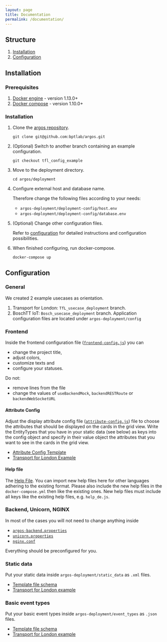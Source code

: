```yaml
---
layout: page
title: Documentation
permalink: /documentation/
---
```


## Structure

1. [Installation](#installation)
1. [Configuration](#configuration)

## Installation

### Prerequisites
1. [Docker engine](https://www.docker.com/) - version 1.13.0+
1. [Docker compose](https://docs.docker.com/compose/install/) - version 1.10.0+

### Installation

1. Clone the [argos repository](https://github.com/bptlab/argos).

    ```git clone git@github.com:bptlab/argos.git```
1. (Optional) Switch to another branch containing an example configuration.

    ```git checkout tfl_config_example```
1. Move to the deployment directory.

    ```cd argos/deployment```
1. Configure external host and database name.

    Therefore change the following files according to your needs:
    - ```argos-deployment/deployment-config/host.env```
    - ```argos-deployment/deployment-config/database.env```
1. (Optional) Change other configuration files.

    Refer to [configuration](#configuration) for detailed instructions and configuration possibilities.
1. When finished configuring, run docker-compose.

    ```docker-compose up```


## Configuration

### General

We created 2 example usecases as orientation.
1. Transport for London: ```TfL_usecase_deployment``` branch.
1. BoschTT IoT: ```Bosch_usecase_deployment``` branch.
Application configuration files are located under ```argos-deployment/config```

### Frontend

Inside the frontend configuration file ([```frontend-config.js```](https://github.com/bptlab/wiki-resources/blob/TfL_usecase_deployment/argos-deployment/config/frontend-config.js)) you can
* change the project title,
* adjust colors,
* customize texts and
* configure your statuses.

Do not:
* remove lines from the file
* change the values of ```useBackendMock```, ```backendRESTRoute``` or ```backendWebSocketURL```

#### Attribute Config

Adjust the display attribute config file ([```attribute-config.js```](https://github.com/bptlab/wiki-resources/blob/master/argos-deployment/config/attribute-config.js)) file to choose the attributes that should be displayed on the cards in the grid view. Write the EntityTypes that you have in your static data (see below) as keys into the config object and specify in their value object the attributes that you want to see in the cards in the grid view.
* [Attribute Config Template](https://github.com/bptlab/argos-frontend/wiki/AttributeConfig-Template)
* [Transport for London Example](https://github.com/bptlab/wiki-resources/blob/TfL_usecase_deployment/argos-deployment/config/attribute-config.js)

#### Help file

The [Help File](https://github.com/bptlab/wiki-resources/blob/TfL_usecase_deployment/argos-deployment/config/help-config.js). You can import new help files here for other languages adhering to the existing format. Please also include the new help files in the ```docker-compose.yml``` then like the existing ones. New help files must include all keys like the existing help files, e.g. ```help_de.js```.

### Backend, Unicorn, NGINX

In most of the cases you will not need to change anything inside
* [```argos-backend.properties```](https://github.com/bptlab/wiki-resources/blob/TfL_usecase_deployment/argos-deployment/config/argos-backend.properties)
* [```unicorn.properties```](https://github.com/bptlab/wiki-resources/blob/TfL_usecase_deployment/argos-deployment/config/unicorn.properties)
* [```nginx.conf```](https://github.com/bptlab/wiki-resources/blob/TfL_usecase_deployment/argos-deployment/config/nginx.conf)

Everything should be preconfigured for you.

### Static data

Put your static data inside ```argos-deployment/static_data``` as ```.xml``` files.
* [Template file schema](https://github.com/bptlab/argos-backend/wiki/Static-Data-File-Schema)
* [Transport for London example](https://github.com/bptlab/wiki-resources/blob/TfL_usecase_deployment/argos-deployment/static_data/tfl_small.xml)

### Basic event types

Put your basic event types inside ```argos-deployment/event_types``` as ```.json``` files.
* [Template file schema](https://github.com/bptlab/argos-backend/wiki/Default-EventType-File-Schema)
* [Transport for London example](https://github.com/bptlab/wiki-resources/blob/TfL_usecase_deployment/argos-deployment/event_types/EstimatedArrivalChangedEventType.json)
